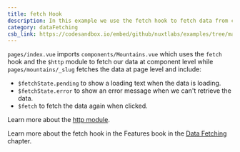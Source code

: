 ```yaml
---
title: fetch Hook
description: In this example we use the fetch hook to fetch data from components and from pages
category: dataFetching
csb_link: https://codesandbox.io/embed/github/nuxtlabs/examples/tree/master/data-fetching/fetch-hook?fontsize=14&hidenavigation=1&module=%2Fcomponents%2FMountains.vue&theme=dark&view=editor
---
```


<example-intro></example-intro>

`pages/index.vue` imports `components/Mountains.vue` which uses the `fetch` hook and the `$http` module to fetch our data at component level while `pages/mountains/_slug` fetches the data at page level and include:

- `$fetchState.pending` to show a loading text when the data is loading.
- `$fetchState.error` to show an error message when we can't retrieve the data.
- `$fetch` to fetch the data again when clicked.

<base-alert type="next">

Learn more about the [http module](https://http.nuxtjs.org/).

</base-alert>

<base-alert type="next">

Learn more about the fetch hook in the Features book in the [Data Fetching](/docs/2.x/features/data-fetching) chapter.

</base-alert>

<code-sandbox :src="csb_link"></code-sandbox>
